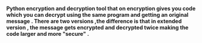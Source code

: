 #### Python encryption and decryption tool that on encryption gives you code which you can decrypt using the same program and getting an original message . There are two versions ,the difference is that in extended version , the message gets encrypted and decrypted twice making the code larger and more "secure" . 

